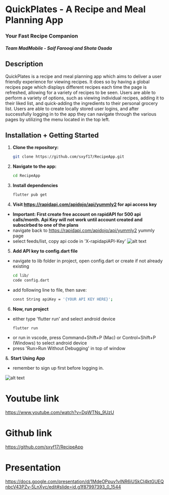# QuickPlates - A Recipe and Meal Planning App
### Your Fast Recipe Companion
##### Team MadMobile - Saif Farooqi and Shota Osada

## Description

QuickPlates is a recipe and meal planning app which aims to deliver a user friendly experience for viewing recipes. It does so by having a global recipes page which displays different recipes each time the page is refreshed, allowing for a variety of recipes to be seen. 
Users are able to perform a variety of options, such as viewing individual recipes, adding it to their liked list, and quick-adding the ingredients to their personal grocery list. Users are able to create locally stored user logins, and after successfully logging in to the app they can navigate through the various pages by utilizing the menu located in the top left.


## Installation + Getting Started


1. **Clone the repository:**

   ```bash
   git clone https://github.com/sxyf17/RecipeApp.git

2. **Navigate to the app:**

    ```bash
    cd RecipeApp

3. **Install dependencies**

    ```bash
    flutter pub get

4. **Visit https://rapidapi.com/apidojo/api/yummly2 for api access key**
 - **Important: First create free account on rapidAPI for 500 api calls/month. Api Key will not work until account created and subscirbed to one of the plans**
- navigate back to https://rapidapi.com/apidojo/api/yummly2 yummly page
- select feeds/list, copy api code in 'X-rapidapiAPI-Key'
![alt text](yummly.jpg)

5. **Add API key to config.dart file**
 - navigate to lib folder in project, open config.dart or create if not already existing
    ```bash
    cd lib/
    code config.dart

- add following line to file, then save:
    ```bash
    const String apiKey = '{YOUR API KEY HERE}';

6. **Now, run project**
- either type 'flutter run' and select android device 
    ```bash
    flutter run
- or run in vscode, press Command+Shift+P (Mac)
or Control+Shift+P (Windows) to select android device
- press 'Run>Run Without Debugging' in top of window

&. **Start Using App**
- remember to sign up first before logging in.

![alt text](QuickPlates.jpg)



# Youtube link
https://www.youtube.com/watch?v=DqWTNs_9UzU

# Github link
https://github.com/sxyf17/RecipeApp

# Presentation
https://docs.google.com/presentation/d/1MdeOPpuv1vINR6iUSkCI4ktGUEQnbcV43PZv-5LnXyc/edit#slide=id.g1f87997393_0_1544